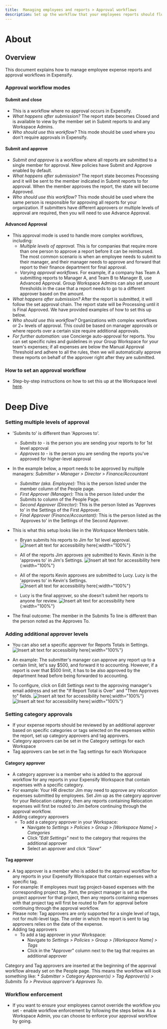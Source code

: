 ```yaml
---
title:  Managing employees and reports > Approval workflows
description: Set up the workflow that your employees reports should flow through.
---
```

<!-- The lines above are required by Jekyll to process the .md file -->

# About
## Overview


This document explains how to manage employee expense reports and approval workflows in Expensify.


### Approval workflow modes


#### Submit and close
- This is a workflow where no approval occurs in Expensify.
- *What happens after submission?* The report state becomes Closed and is available to view by the member set in Submit reports to and any Workspace Admins.
- *Who should use this workflow?* This mode should be used where you don't require approvals in Expensify.


#### Submit and approve
- *Submit and approve* is a workflow where all reports are submitted to a single member for approval. New policies have Submit and Approve enabled by default.
- *What happens after submission?*  The report state becomes Processing and it will be sent to the member indicated in Submit reports to for approval. When the member approves the report, the state will become Approved.
- *Who should use this workflow?* This mode should be used where the same person is responsible for approving all reports for your organization. If submitters have different approvers or multiple levels of approval are required, then you will need to use Advance Approval.


#### Advanced Approval
- This approval mode is used to handle more complex workflows, including:
  - *Multiple levels of approval.* This is for companies that require more than one person to approve a report before it can be reimbursed. The most common scenario is when an employee needs to submit to their manager, and their manager needs to approve and forward that report to their finance department for final approval.
  - *Varying approval workflows.* For example, if a company has Team A submitting reports to Manager A, and Team B to Manager B, use Advanced Approval. Group Workspace Admins can also set amount thresholds in the case that a report needs to go to a different approver based on the amount.
- *What happens after submission?* After the report is submitted, it will follow the set approval chain. The report state will be Processing until it is Final Approved. We have provided examples of how to set this up below.
- *Who should use this workflow?* Organizations with complex workflows or 2+ levels of approval. This could be based on manager approvals or where reports over a certain size require additional approvals.
- *For further automation:* use Concierge auto-approval for reports. You can set specific rules and guidelines in your Group Workspace for your team's expenses; if all expenses are below the Manual Approval Threshold and adhere to all the rules, then we will automatically approve these reports on behalf of the approver right after they are submitted.


### How to set an approval workflow

- Step-by-step instructions on how to set this up at the Workspace level [here](link-to-instructions).

# Deep Dive

### Setting multiple levels of approval
- 'Submits to' is different than 'Approves to'.
  - *Submits to* - is the person you are sending your reports to for 1st level approval
  - *Approves to* - is the person you are sending the reports you've approved for higher-level approval
- In the example below, a report needs to be approved by multiple managers: *Submitter > Manager > Director > Finance/Accountant*
  - *Submitter (aka. Employee):* This is the person listed under the member column of the People page.
  - *First Approver (Manager):* This is the person listed under the Submits to column of the People Page.
  - *Second Approver (Director):* This is the person listed as 'Approves to' in the Settings of the First Approver.
  - *Final Approver (Finance/Accountant):* This is the person listed as the 'Approves to' in the Settings of the Second Approver.
- This is what this setup looks like in the Workspace Members table.
  - Bryan submits his reports to Jim for 1st level approval.
![Insert alt text for accessibility here](https://help.expensify.com/assets/images/image-name.png){:width="100%"}

  - All of the reports Jim approves are submitted to Kevin. Kevin is the 'approves to' in Jim's Settings.
![Insert alt text for accessibility here](https://help.expensify.com/assets/images/image-name.png){:width="100%"}

  - All of the reports Kevin approves are submitted to Lucy. Lucy is the 'approves to' in Kevin's Settings.
![Insert alt text for accessibility here](https://help.expensify.com/assets/images/image-name.png){:width="100%"}


  - Lucy is the final approver, so she doesn't submit her reports to anyone for review.
![Insert alt text for accessibility here](https://help.expensify.com/assets/images/image-name.png){:width="100%"}


- The final outcome: The member in the Submits To line is different than the person noted as the Approves To.
### Adding additional approver levels
- You can also set a specific approver for Reports Totals in Settings.
![Insert alt text for accessibility here](https://help.expensify.com/assets/images/image-name.png){:width="100%"}

- An example: The submitter's manager can approve any report up to a certain limit, let's say $500, and forward it to accounting. However, if a report is over that $500 limit, it has to be also approved by the department head before being forwarded to accounting.
- To configure, click on Edit Settings next to the approving manager's email address and set the "If Report Total is Over" and "Then Approves to" fields.
![Insert alt text for accessibility here](https://help.expensify.com/assets/images/image-name.png){:width="100%"}
![Insert alt text for accessibility here](https://help.expensify.com/assets/images/image-name.png){:width="100%"}


### Setting category approvals
- If your expense reports should be reviewed by an additional approver based on specific categories or tags selected on the expenses within the report, set up category approvers and tag approvers.
- Category approvers can be set in the Category settings for each Workspace
- Tag approvers can be set in the Tag settings for each Workspace


#### Category approver
- A category approver is a member who is added to the approval workflow for any reports in your Expensify Workspace that contain expenses with a specific category.
- For example: Your HR director Jim may need to approve any relocation expenses submitted by employees. Set Jim up as the category approver for your Relocation category, then any reports containing Relocation expenses will first be routed to Jim before continuing through the approval workflow.
- Adding category approvers
  - To add a category approver in your Workspace:
    - Navigate to *Settings > Policies > Group > [Workspace Name] > Categories*
    - Click *"Edit Settings"*  next to the category that requires the additional approver
    - Select an approver and click *“Save”*


#### Tag approver
- A tag approver is a member who is added to the approval workflow for any reports in your Expensify Workspace that contain expenses with a specific tag.
- For example: If employees must tag project-based expenses with the corresponding project tag. Pam, the project manager is set as the project approver for that project, then any reports containing expenses with that project tag will first be routed to Pam for approval before continuing through the approval workflow.
- Please note: Tag approvers are only supported for a single level of tags, not for multi-level tags. The order in which the report is sent to tag approvers relies on the date of the expense.
- Adding tag approvers
  - To add a tag approver in your Workspace:
    - Navigate to *Settings > Policies > Group > [Workspace Name] > Tags*
    - Click in the "Approver" column next to the tag that requires an additional approver


Category and Tag approvers are inserted at the beginning of the approval workflow already set on the People page. This means the workflow will look something like: * *Submitter > Category Approver(s) > Tag Approver(s) > Submits To > Previous approver's Approves To.*


### Workflow enforcement
- If you want to ensure your employees cannot override the workflow you set - enable workflow enforcement by following the steps below. As a Workspace Admin, you can choose to enforce your approval workflow by going.